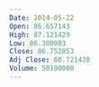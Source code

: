 ```yaml
---
Date: 2014-05-22
Open: 86.657143
High: 87.121429
Low: 86.300003
Close: 86.752853
Adj Close: 80.721428
Volume: 50190000
---
```

